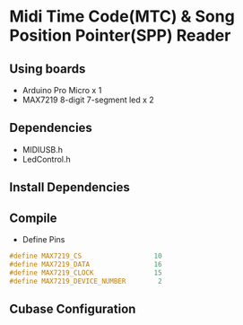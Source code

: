 # Midi Time Code(MTC) & Song Position Pointer(SPP) Reader
## Using boards

- Arduino Pro Micro x 1
- MAX7219 8-digit 7-segment led x 2

## Dependencies

- MIDIUSB.h
- LedControl.h

## Install Dependencies


## Compile

- Define Pins

```c++
#define MAX7219_CS                  10
#define MAX7219_DATA                16
#define MAX7219_CLOCK               15
#define MAX7219_DEVICE_NUMBER        2
```

## Cubase Configuration
